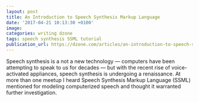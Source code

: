 ```yaml
---
layout: post
title: An Introduction to Speech Synthesis Markup Language
date: '2017-04-21 10:13:30 +0100'
image:
categories: writing dzone
tags: speech synthesis SSML tutorial
publication_url: https://dzone.com/articles/an-introduction-to-speech-synthesis-markup-languag
---
```

Speech synthesis is a not a new technology — computers have been attempting to speak to us for decades — but with the recent rise of voice-activated appliances, speech synthesis is undergoing a renaissance. At more than one meetup I heard Speech Synthesis Markup Language (SSML) mentioned for modeling computerized speech and thought it warranted further investigation.
